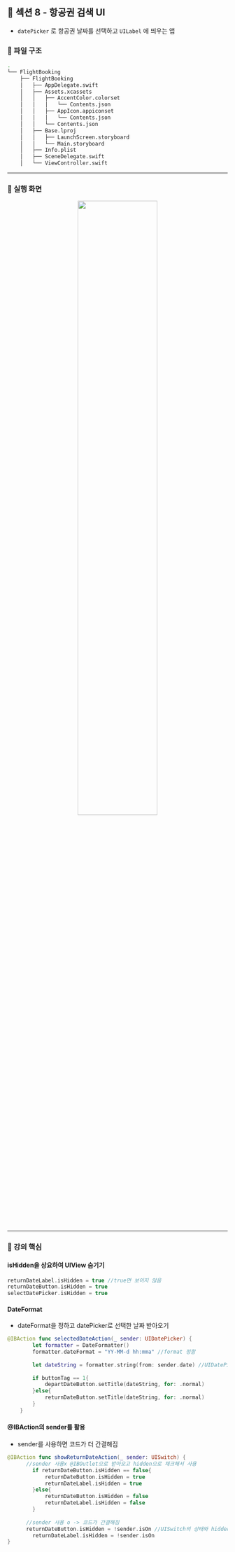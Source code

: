 ## 📒 섹션 8 - 항공권 검색 UI 

- `datePicker` 로 항공권 날짜를 선택하고 `UILabel` 에 띄우는 앱

### 📌 파일 구조

```bash
.
└── FlightBooking
    ├── FlightBooking
    │   ├── AppDelegate.swift
    │   ├── Assets.xcassets
    │   │   ├── AccentColor.colorset
    │   │   │   └── Contents.json
    │   │   ├── AppIcon.appiconset
    │   │   │   └── Contents.json
    │   │   └── Contents.json
    │   ├── Base.lproj
    │   │   ├── LaunchScreen.storyboard
    │   │   └── Main.storyboard
    │   ├── Info.plist
    │   ├── SceneDelegate.swift
    │   └── ViewController.swift
```

---

### 📌 실행 화면

<p align="center">
  <image src = "image/capture.png" width="60%">
</p>


---

### 📌 강의 핵심

#### isHidden을 상요하여 UIView 숨기기

```swift
returnDateLabel.isHidden = true //true면 보이지 않음
returnDateButton.isHidden = true
selectDatePicker.isHidden = true
```



#### DateFormat

- dateFormat을 정하고 datePicker로 선택한 날짜 받아오기

```swift
@IBAction func selectedDateAction(_ sender: UIDatePicker) {
        let formatter = DateFormatter()
        formatter.dateFormat = "YY-MM-d hh:mma" //format 정함
        
        let dateString = formatter.string(from: sender.date) //UIDatePicker(=sender) 로 선택한 날짜를 포맷에 맞게 가져옴
        
        if buttonTag == 1{
            departDateButton.setTitle(dateString, for: .normal)
        }else{
            returnDateButton.setTitle(dateString, for: .normal)
        }
    }
```



#### @IBAction의 sender를 활용

- sender를 사용하면 코드가 더 간결해짐

```swift
@IBAction func showReturnDateAction(_ sender: UISwitch) {
      //sender 사용x @IBOutlet으로 받아오고 hidden으로 체크해서 사용
        if returnDateButton.isHidden == false{
            returnDateButton.isHidden = true
            returnDateLabel.isHidden = true
        }else{
            returnDateButton.isHidden = false
            returnDateLabel.isHidden = false
        }
      
      //sender 사용 o -> 코드가 간결해짐
      returnDateButton.isHidden = !sender.isOn //UISwitch의 상태와 hidden은 반대
        returnDateLabel.isHidden = !sender.isOn
}
```